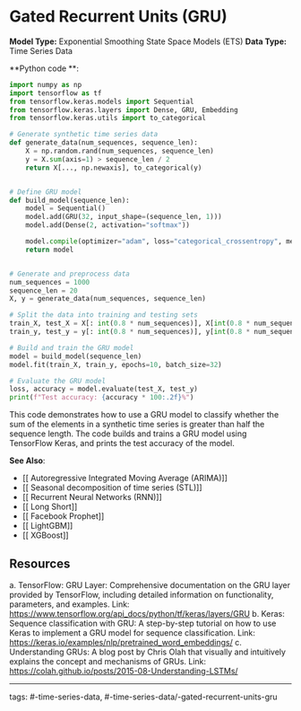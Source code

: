 #  Gated Recurrent Units (GRU)
**Model Type:**  Exponential Smoothing State Space Models (ETS)
**Data Type:**  Time Series Data

**Python code **:


```python
import numpy as np
import tensorflow as tf
from tensorflow.keras.models import Sequential
from tensorflow.keras.layers import Dense, GRU, Embedding
from tensorflow.keras.utils import to_categorical

# Generate synthetic time series data
def generate_data(num_sequences, sequence_len):
    X = np.random.rand(num_sequences, sequence_len)
    y = X.sum(axis=1) > sequence_len / 2
    return X[..., np.newaxis], to_categorical(y)


# Define GRU model
def build_model(sequence_len):
    model = Sequential()
    model.add(GRU(32, input_shape=(sequence_len, 1)))
    model.add(Dense(2, activation="softmax"))

    model.compile(optimizer="adam", loss="categorical_crossentropy", metrics=["accuracy"])
    return model


# Generate and preprocess data
num_sequences = 1000
sequence_len = 20
X, y = generate_data(num_sequences, sequence_len)

# Split the data into training and testing sets
train_X, test_X = X[: int(0.8 * num_sequences)], X[int(0.8 * num_sequences) :]
train_y, test_y = y[: int(0.8 * num_sequences)], y[int(0.8 * num_sequences) :]

# Build and train the GRU model
model = build_model(sequence_len)
model.fit(train_X, train_y, epochs=10, batch_size=32)

# Evaluate the GRU model
loss, accuracy = model.evaluate(test_X, test_y)
print(f"Test accuracy: {accuracy * 100:.2f}%")
```

This code demonstrates how to use a GRU model to classify whether the sum of the elements in a synthetic time series is greater than half the sequence length. The code builds and trains a GRU model using TensorFlow Keras, and prints the test accuracy of the model.


**See Also**:

- [[ Autoregressive Integrated Moving Average (ARIMA)]]
- [[ Seasonal decomposition of time series (STL)]]
- [[ Recurrent Neural Networks (RNN)]]
- [[ Long Short]]
- [[ Facebook Prophet]]
- [[ LightGBM]]
- [[ XGBoost]]
## Resources

a. TensorFlow: GRU Layer: Comprehensive documentation on the GRU layer provided by TensorFlow, including detailed information on functionality, parameters, and examples.
Link: https://www.tensorflow.org/api_docs/python/tf/keras/layers/GRU
b. Keras: Sequence classification with GRU: A step-by-step tutorial on how to use Keras to implement a GRU model for sequence classification.
Link: https://keras.io/examples/nlp/pretrained_word_embeddings/
c. Understanding GRUs: A blog post by Chris Olah that visually and intuitively explains the concept and mechanisms of GRUs.
Link: https://colah.github.io/posts/2015-08-Understanding-LSTMs/


---
tags: #-time-series-data, #-time-series-data/-gated-recurrent-units-gru
